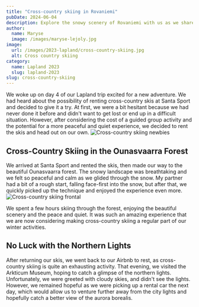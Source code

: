 ```yaml
---
title: "Cross-country skiing in Rovaniemi"
pubDate: 2024-06-04
description: Explore the snowy scenery of Rovaniemi with us as we share our experience of cross-country skiing in Lapland's winter paradise.
author:
  name: Maryse
  image: /images/maryse-lejoly.jpg
image:
  url: /images/2023-lapland/cross-country-skiing.jpg
  alt: Cross country skiing
category:
  name: Lapland 2023
  slug: lapland-2023
slug: cross-country-skiing
---
```

We woke up on day 4 of our Lapland trip excited for a new adventure. We had heard about the possibility of renting cross-country skis at Santa Sport and decided to give it a try. At first, we were a bit hesitant because we had never done it before and didn't want to get lost or end up in a difficult situation. However, after considering the cost of a guided group activity and the potential for a more peaceful and quiet experience, we decided to rent the skis and head out on our own.
![Cross-country skiing newbies](/images/2023-lapland/cross-country-skiing-newbies.jpg)

## Cross-Country Skiing in the Ounasvaarra Forest
We arrived at Santa Sport and rented the skis, then made our way to the beautiful Ounasvaarra forest. The snowy landscape was breathtaking and we felt so peaceful and calm as we glided through the snow. My partner had a bit of a rough start, falling face-first into the snow, but after that, we quickly picked up the technique and enjoyed the experience even more.
![Cross-country skiing frontal](/images/2023-lapland/cross-country-skiing-frontal.jpg)

We spent a few hours skiing through the forest, enjoying the beautiful scenery and the peace and quiet. It was such an amazing experience that we are now considering making cross-country skiing a regular part of our winter activities.

## No Luck with the Northern Lights
After returning our skis, we went back to our Airbnb to rest, as cross-country skiing is quite an exhausting activity. That evening, we visited the Arkticum Museum, hoping to catch a glimpse of the northern lights. Unfortunately, we were greeted with cloudy skies, and didn't see the lights. However, we remained hopeful as we were picking up a rental car the next day, which would allow us to venture further away from the city lights and hopefully catch a better view of the aurora borealis.

